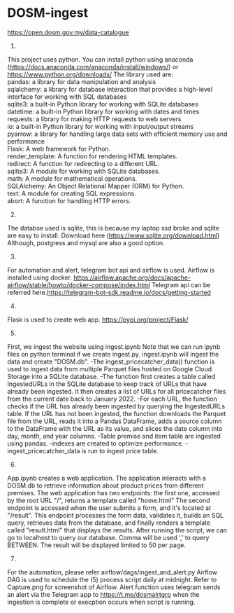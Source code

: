 # DOSM-ingest
https://open.dosm.gov.my/data-catalogue


1. 
This project uses python. You can install python using anaconda (https://docs.anaconda.com/anaconda/install/windows/) or  https://www.python.org/downloads/ 
The library used are:<br/>
pandas: a library for data manipulation and analysis<br/>
sqlalchemy: a library for database interaction that provides a high-level interface for working with SQL databases<br/>
sqlite3: a built-in Python library for working with SQLite databases<br/>
datetime: a built-in Python library for working with dates and times<br/>
requests: a library for making HTTP requests to web servers<br/>
io: a built-in Python library for working with input/output streams<br/>
pyarrow: a library for handling large data sets with efficient memory use and performance<br/>
Flask: A web framework for Python.<br/>
render_template: A function for rendering HTML templates.<br/>
redirect: A function for redirecting to a different URL.<br/>
sqlite3: A module for working with SQLite databases.<br/>
math: A module for mathematical operations.<br/>
SQLAlchemy: An Object Relational Mapper (ORM) for Python.<br/>
text: A module for creating SQL expressions.<br/>
abort: A function for handling HTTP errors.<br/>
  
2.
The databse used is sqlite, this is because my laptop ssd broke and sqlite are easy to install. Download here (https://www.sqlite.org/download.html)
Although, postgress and mysql are also a good option.
 
3. 
For automation and alert, telegram bot api and airflow is used. 
Airflow is installed using docker. https://airflow.apache.org/docs/apache-airflow/stable/howto/docker-compose/index.html
Telegram api can be referred here.https://telegram-bot-sdk.readme.io/docs/getting-started
 
4. 
Flask is used to create web app.   https://pypi.org/project/Flask/

5. 
First, we ingest the website using ingest.ipynb
Note that we can run ipynb files on python terminal if we create ingest.py.
ingest.ipynb will ingest the data and create "DOSM.db".
-The ingest_pricecatcher_data() function is used to ingest data from multiple Parquet files hosted on Google Cloud Storage into a SQLite database. 
-The function first creates a table called IngestedURLs in the SQLite database to keep track of URLs that have already been ingested. It then creates a list of URLs     for all pricecatcher files from the current date back to January 2022.
-For each URL, the function checks if the URL has already been ingested by querying the IngestedURLs table. If the URL has not been ingested, the function downloads     the Parquet file from the URL, reads it into a Pandas DataFrame, adds a source column to the DataFrame with the URL as its value, and slices the date column into       day, month, and year columns.
-Table premise and item table are ingested using pandas.
-indexes are created to optimize performance.
-ingest_pricecatcher_data is run to ingest price table.
    
6.
App.ipynb creates a web application. The application interacts with a DOSM.db to retrieve information about product prices from different premises. The web   application has two endpoints: the first one, accessed by the root URL "/", returns a template called "home.html"
The second endpoint is accessed when the user submits a form, and it's located at "/result". This endpoint processes the form data, validates it, builds an SQL query, retrieves data from the database, and finally renders a template called "result.html" that displays the results.
After running the script, we can go to localhost to query our database.
Comma will be used ',' to query BETWEEN.
The result will be displayed limited to 50 per page.

7.
For the automation, please refer airflow/dags/ingest_and_alert.py
Airflow DAG is used to schedule the (5) process script daily at midnight.
Refer to Capture.png for screenshot of Airflow.
Alert function uses telegram sends an alert via the Telegram app to https://t.me/dosmalrtgrp when the ingestion is complete or execption occurs when script is running.




 
   


   
